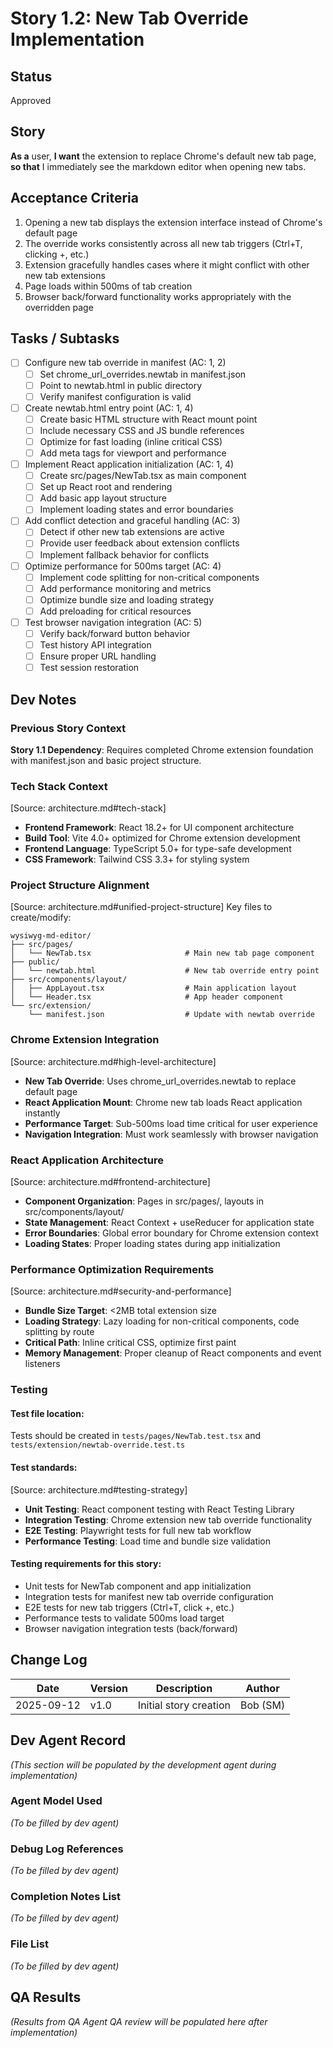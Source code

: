 # Story 1.2: New Tab Override Implementation

## Status

Approved

## Story

**As a** user,
**I want** the extension to replace Chrome's default new tab page,
**so that** I immediately see the markdown editor when opening new tabs.

## Acceptance Criteria

1. Opening a new tab displays the extension interface instead of Chrome's default page
2. The override works consistently across all new tab triggers (Ctrl+T, clicking +, etc.)
3. Extension gracefully handles cases where it might conflict with other new tab extensions
4. Page loads within 500ms of tab creation
5. Browser back/forward functionality works appropriately with the overridden page

## Tasks / Subtasks

- [ ] Configure new tab override in manifest (AC: 1, 2)
  - [ ] Set chrome_url_overrides.newtab in manifest.json
  - [ ] Point to newtab.html in public directory
  - [ ] Verify manifest configuration is valid
- [ ] Create newtab.html entry point (AC: 1, 4)
  - [ ] Create basic HTML structure with React mount point
  - [ ] Include necessary CSS and JS bundle references
  - [ ] Optimize for fast loading (inline critical CSS)
  - [ ] Add meta tags for viewport and performance
- [ ] Implement React application initialization (AC: 1, 4)
  - [ ] Create src/pages/NewTab.tsx as main component
  - [ ] Set up React root and rendering
  - [ ] Add basic app layout structure
  - [ ] Implement loading states and error boundaries
- [ ] Add conflict detection and graceful handling (AC: 3)
  - [ ] Detect if other new tab extensions are active
  - [ ] Provide user feedback about extension conflicts
  - [ ] Implement fallback behavior for conflicts
- [ ] Optimize performance for 500ms target (AC: 4)
  - [ ] Implement code splitting for non-critical components
  - [ ] Add performance monitoring and metrics
  - [ ] Optimize bundle size and loading strategy
  - [ ] Add preloading for critical resources
- [ ] Test browser navigation integration (AC: 5)
  - [ ] Verify back/forward button behavior
  - [ ] Test history API integration
  - [ ] Ensure proper URL handling
  - [ ] Test session restoration

## Dev Notes

### Previous Story Context

**Story 1.1 Dependency**: Requires completed Chrome extension foundation with manifest.json and basic project structure.

### Tech Stack Context

[Source: architecture.md#tech-stack]

- **Frontend Framework**: React 18.2+ for UI component architecture
- **Build Tool**: Vite 4.0+ optimized for Chrome extension development
- **Frontend Language**: TypeScript 5.0+ for type-safe development
- **CSS Framework**: Tailwind CSS 3.3+ for styling system

### Project Structure Alignment

[Source: architecture.md#unified-project-structure]
Key files to create/modify:

```
wysiwyg-md-editor/
├── src/pages/
│   └── NewTab.tsx                     # Main new tab page component
├── public/
│   └── newtab.html                    # New tab override entry point
├── src/components/layout/
│   ├── AppLayout.tsx                  # Main application layout
│   └── Header.tsx                     # App header component
└── src/extension/
    └── manifest.json                  # Update with newtab override
```

### Chrome Extension Integration

[Source: architecture.md#high-level-architecture]

- **New Tab Override**: Uses chrome_url_overrides.newtab to replace default page
- **React Application Mount**: Chrome new tab loads React application instantly
- **Performance Target**: Sub-500ms load time critical for user experience
- **Navigation Integration**: Must work seamlessly with browser navigation

### React Application Architecture

[Source: architecture.md#frontend-architecture]

- **Component Organization**: Pages in src/pages/, layouts in src/components/layout/
- **State Management**: React Context + useReducer for application state
- **Error Boundaries**: Global error boundary for Chrome extension context
- **Loading States**: Proper loading states during app initialization

### Performance Optimization Requirements

[Source: architecture.md#security-and-performance]

- **Bundle Size Target**: <2MB total extension size
- **Loading Strategy**: Lazy loading for non-critical components, code splitting by route
- **Critical Path**: Inline critical CSS, optimize first paint
- **Memory Management**: Proper cleanup of React components and event listeners

### Testing

#### Test file location:

Tests should be created in `tests/pages/NewTab.test.tsx` and `tests/extension/newtab-override.test.ts`

#### Test standards:

[Source: architecture.md#testing-strategy]

- **Unit Testing**: React component testing with React Testing Library
- **Integration Testing**: Chrome extension new tab override functionality
- **E2E Testing**: Playwright tests for full new tab workflow
- **Performance Testing**: Load time and bundle size validation

#### Testing requirements for this story:

- Unit tests for NewTab component and app initialization
- Integration tests for manifest new tab override configuration
- E2E tests for new tab triggers (Ctrl+T, click +, etc.)
- Performance tests to validate 500ms load target
- Browser navigation integration tests (back/forward)

## Change Log

| Date       | Version | Description            | Author   |
| ---------- | ------- | ---------------------- | -------- |
| 2025-09-12 | v1.0    | Initial story creation | Bob (SM) |

## Dev Agent Record

_(This section will be populated by the development agent during implementation)_

### Agent Model Used

_(To be filled by dev agent)_

### Debug Log References

_(To be filled by dev agent)_

### Completion Notes List

_(To be filled by dev agent)_

### File List

_(To be filled by dev agent)_

## QA Results

_(Results from QA Agent QA review will be populated here after implementation)_
